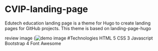 # CVIP-landing-page
Edutech education landing page is a theme for Hugo to create landing pages for GitHub projects. This theme is based on landing-page-hugo

review image (![demo image](https://github.com/abhey-afk/CVIP-landing-page/assets/97222685/2b72c63c-b979-4ff0-a63d-dd8aaaf45ccc)
#Technologies
HTML 5
CSS 3 
Javascript
Bootstrap 4
Font Awesome
